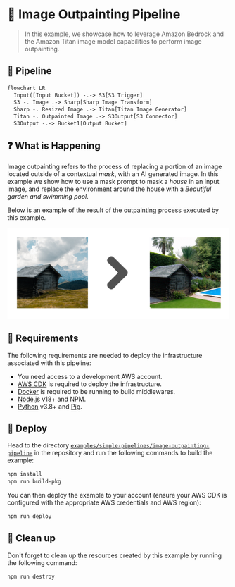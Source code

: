 # 🎨 Image Outpainting Pipeline

> In this example, we showcase how to leverage Amazon Bedrock and the Amazon Titan image model capabilities to perform image outpainting.

## :dna: Pipeline

```mermaid
flowchart LR
  Input([Input Bucket]) -.-> S3[S3 Trigger]
  S3 -. Image .-> Sharp[Sharp Image Transform]
  Sharp -. Resized Image .-> Titan[Titan Image Generator]
  Titan -. Outpainted Image .-> S3Output[S3 Connector]
  S3Output -.-> Bucket1[Output Bucket]
```

## ❓ What is Happening

Image outpainting refers to the process of replacing a portion of an image located outside of a contextual *mask*, with an AI generated image. In this example we show how to use a mask prompt to mask a *house* in an input image, and replace the environment around the house with a *Beautiful garden and swimming pool*.

Below is an example of the result of the outpainting process executed by this example.

<p align="center">
  <img src="assets/result.png">
</p>

## 📝 Requirements

The following requirements are needed to deploy the infrastructure associated with this pipeline:

- You need access to a development AWS account.
- [AWS CDK](https://docs.aws.amazon.com/cdk/latest/guide/getting_started.html#getting_started_install) is required to deploy the infrastructure.
- [Docker](https://docs.docker.com/get-docker/) is required to be running to build middlewares.
- [Node.js](https://nodejs.org/en/download/) v18+ and NPM.
- [Python](https://www.python.org/downloads/) v3.8+ and [Pip](https://pip.pypa.io/en/stable/installation/).

## 🚀 Deploy

Head to the directory [`examples/simple-pipelines/image-outpainting-pipeline`](/examples/simple-pipelines/image-outpainting-pipeline) in the repository and run the following commands to build the example:

```bash
npm install
npm run build-pkg
```

You can then deploy the example to your account (ensure your AWS CDK is configured with the appropriate AWS credentials and AWS region):

```bash
npm run deploy
```

## 🧹 Clean up

Don't forget to clean up the resources created by this example by running the following command:

```bash
npm run destroy
```
